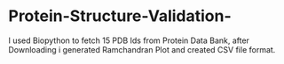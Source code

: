 # Protein-Structure-Validation-
I used Biopython to fetch 15 PDB Ids from Protein Data Bank, after Downloading i generated Ramchandran Plot and created CSV file format.
